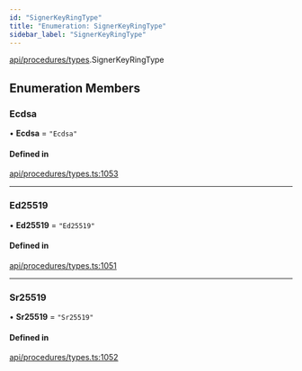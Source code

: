 ```yaml
---
id: "SignerKeyRingType"
title: "Enumeration: SignerKeyRingType"
sidebar_label: "SignerKeyRingType"
---
```


[api/procedures/types](../../../../../modules/API/Procedures/Types/Types.md).SignerKeyRingType

## Enumeration Members

### Ecdsa

• **Ecdsa** = ``"Ecdsa"``

#### Defined in

[api/procedures/types.ts:1053](https://github.com/PolymeshAssociation/polymesh-sdk/blob/995f17653/src/api/procedures/types.ts#L1053)

___

### Ed25519

• **Ed25519** = ``"Ed25519"``

#### Defined in

[api/procedures/types.ts:1051](https://github.com/PolymeshAssociation/polymesh-sdk/blob/995f17653/src/api/procedures/types.ts#L1051)

___

### Sr25519

• **Sr25519** = ``"Sr25519"``

#### Defined in

[api/procedures/types.ts:1052](https://github.com/PolymeshAssociation/polymesh-sdk/blob/995f17653/src/api/procedures/types.ts#L1052)
